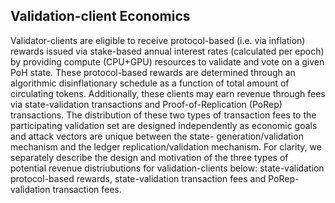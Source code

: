 ## Validation-client Economics

Validator-clients are eligible to receive protocol-based (i.e. via inflation) rewards issued via stake-based annual interest rates (calculated per epoch) by providing compute (CPU+GPU) resources to validate and vote on a given PoH state. These protocol-based rewards are determined through an algorithmic disinflationary schedule as a function of total amount of circulating tokens. Additionally, these clients may earn revenue through fees via state-validation transactions and Proof-of-Replication (PoRep) transactions. The distribution of these two types of transaction fees to the participating validation set are designed independently as economic goals and attack vectors are unique between the state- generation/validation mechanism and the ledger replication/validation mechanism. For clarity, we separately describe the design and motivation of the three types of potential revenue distriubutions for validation-clients below: state-validation protocol-based rewards, state-validation transaction fees and PoRep-validation transaction fees.
